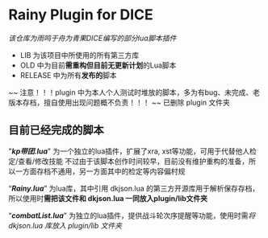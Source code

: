 # Rainy Plugin for DICE

*该仓库为雨鸣于舟为青果DICE编写的部分lua脚本插件*

- LIB 为该项目中所使用的所有第三方库
- OLD 中为目前**需重构但目前无更新计划**的Lua脚本
- RELEASE 中为所有**发布的**脚本

~~ 注意！！！plugin 中为本人个人测试时堆放的脚本，多为有bug、未完成、老版本存档，擅自使用出现问题概不负责！！！ ~~
已删除 plugin 文件夹

## 目前已经完成的脚本

"***kp带团.lua***" 为一个独立的lua插件，扩展了xra, xst等功能，可用于代替他人检定/查看/修改技能
不过由于该脚本创作时间较早，目前没有维护重构的准备，所以一方面存档不通用，另一方面其中的检定等内容偏村规

“***Rainy.lua***” 为lua库，其中引用 dkjson.lua 的第三方开源库用于解析保存存档，所以使用时**需把该文件和 dkjson.lua 一同放入plugin/lib文件夹**

“***combatList.lua***” 为独立的lua插件，提供战斗轮次序提醒等功能，使用时需*将 dkjson.lua 库放入 plugin/lib 文件夹*
